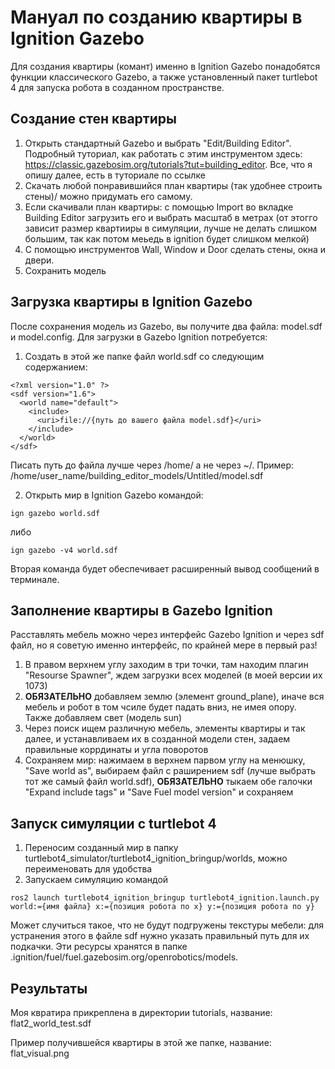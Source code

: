 # Мануал по созданию квартиры в Ignition Gazebo 

Для создания квартиры (комант) именно в Ignition Gazebo понадобятся функции классического Gazebo, а также установленный пакет turtlebot 4 для запуска робота в созданном пространстве. 

## Создание стен квартиры

1. Открыть стандартный Gazebo и выбрать "Edit/Building Editor". Подробный туториал, как работать с этим инструментом здесь: https://classic.gazebosim.org/tutorials?tut=building_editor. Все, что я опишу далее, есть в туториале по ссылке
2. Скачать любой понравившийся план квартиры (так удобнее строить стены)/ можно придумать его самому.
3. Если скачивали план квартиры: с помощью Import во вкладке Building Editor загрузить его и выбрать масштаб в метрах (от этогго зависит размер квартииры в симуляции, лучше не делать слишком большим, так как потом меьедь в ignition будет слишком мелкой)
4. С помощью инструментов Wall, Window и Door сделать стены, окна и двери.
5. Сохранить модель

## Загрузка квартиры в Ignition Gazebo  

После сохранения модель из Gazebo, вы получите два файла: model.sdf и model.config. Для загрузки в Gazebo Ignition потребуется:

1. Создать в этой же папке файл world.sdf со следующим содержанием:

```
<?xml version="1.0" ?>
<sdf version="1.6">
  <world name="default">
    <include>
      <uri>file://{путь до вашего файла model.sdf}</uri> 
    </include>
  </world>
</sdf>
```
Писать путь до файла лучше через /home/ а не через ~/. Пример: /home/user_name/building_editor_models/Untitled/model.sdf

2. Открыть мир в Ignition Gazebo командой:
```
ign gazebo world.sdf 
```
либо
```
ign gazebo -v4 world.sdf
```
Вторая команда будет обеспечивает расширенный вывод сообщений в терминале.

## Заполнение квартиры в Gazebo Ignition

Расставлять мебель можно через интерфейс Gazebo Ignition и через sdf файл, но я советую именно интерфейс, по крайней мере в первый раз!

1. В правом верхнем углу заходим в три точки, там находим плагин "Resourse Spawner", ждем загрузки всех моделей (в моей версии их 1073)
2. **ОБЯЗАТЕЛЬНО** добавляем землю (элемент ground_plane), иначе вся мебель и робот в том чсиле будет падать вниз, не имея опору. Также добавляем свет (модель sun)
3. Через поиск ищем различную мебель, элементы квартиры и так далее, и устанавливаем их в созданной модели стен, задаем правильные коррдинаты и угла поворотов
4. Сохраняем мир: нажимаем в верхнем парвом углу на менюшку, "Save world as", выбираем файл с раширением sdf (лучше выбрать тот же самый файл world.sdf), **ОБЯЗАТЕЛЬНО** тыкаем обе галочки "Expand include tags" и "Save Fuel model version" и сохраняем

## Запуск симуляции с turtlebot 4

1. Переносим созданный мир в папку turtlebot4_simulator/turtlebot4_ignition_bringup/worlds, можно переименовать для удобства
2. Запускаем симуляцию командой

```
ros2 launch turtlebot4_ignition_bringup turtlebot4_ignition.launch.py world:={имя файла} x:={позиция робота по x} y:={позиция робота по y}
```
Может случиться такое, что не будут подгружены текстуры мебели: для устранения этого в файле sdf нужно указать правильный путь для их подкачки. Эти ресурсы хранятся в папке .ignition/fuel/fuel.gazebosim.org/openrobotics/models. 

## Результаты

Моя квратира прикреплена в директории tutorials, название: flat2_world_test.sdf

Пример получившейся квартиры в этой же папке, название: flat_visual.png 

   

